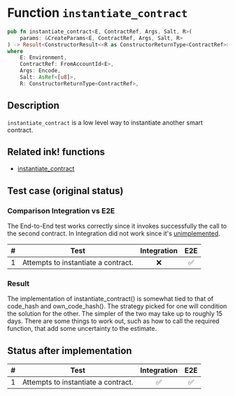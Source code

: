 # Function `instantiate_contract`

```rust
pub fn instantiate_contract<E, ContractRef, Args, Salt, R>(
    params: &CreateParams<E, ContractRef, Args, Salt, R>
) -> Result<ConstructorResult<<R as ConstructorReturnType<ContractRef>>::Output>>
where
    E: Environment,
    ContractRef: FromAccountId<E>,
    Args: Encode,
    Salt: AsRef<[u8]>,
    R: ConstructorReturnType<ContractRef>,
```

## Description

`instantiate_contract` is a low level way to instantiate another smart contract.

## Related ink! functions

- [instantiate_contract](https://paritytech.github.io/ink/ink_env/fn.instantiate_contract.html)

## Test case (original status)

### Comparison Integration vs E2E

The End-to-End test works correctly since it invokes successfully the call to the second contract. In Integration did not work since it's [unimplemented](https://github.com/paritytech/ink/blob/c2af39883aab48c71dc09dac5d06583f2e84dc54/crates/env/src/engine/off_chain/impls.rs#L464).

| \#  | Test                                                            | Integration | E2E |
| --- | --------------------------------------------------------------- | :---------: | :-: |
| 1   | Attempts to instantiate a contract.                             |     ❌      | ✅  |

### Result

The implementation of instantiate_contract() is somewhat tied to that of code_hash and own_code_hash(). The strategy picked for one will condition the solution for the other. The simpler of the two may take up to roughly 15 days. There are some things to work out, such as how to call the required function, that add some uncertainty to the estimate.

## Status after implementation

| \#  | Test                                                            | Integration | E2E |
| --- | --------------------------------------------------------------- | :---------: | :-: |
| 1   | Attempts to instantiate a contract.                             |     ✅      | ✅  |

